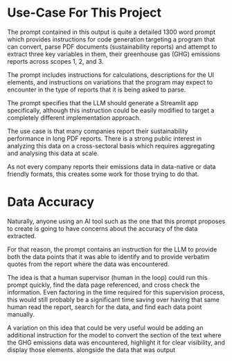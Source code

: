 # Use-Case For This Project

  The prompt contained in this output is quite a detailed 1300 word prompt which provides instructions for code generation targeting a program that can convert, parse PDF documents (sustainability reports) and attempt to extract three key variables in them, their greenhouse gas (GHG) emissions reports across scopes 1, 2, and 3. 
  
  The prompt includes instructions for calculations, descriptions for the UI elements, and instructions on variations that the program may expect to encounter in the type of reports that it is being asked to parse. 
  
  The prompt specifies that the LLM should generate a Streamlit app specifically, although this instruction could be easily modified to target a completely different implementation approach.
  
The use case is that many companies report their sustainability performance in long PDF reports. There is a strong public interest in analyzing this data on a cross-sectoral basis which requires aggregating and analysing this data at scale. 

As not every company reports their emissions data in data-native or data friendly formats, this creates some work for those trying to do that. 

# Data Accuracy 

Naturally, anyone using an AI tool such as the one that this prompt proposes to create is going to have concerns about the accuracy of the data extracted. 

For that reason, the prompt contains an instruction for the LLM to provide both the data points that it was able to identify and to provide verbatim quotes from the report where the data was encountered. 

The idea is that a human supervisor (human in the loop) could run this prompt quickly, find the data page referenced, and cross check the information. Even factoring in the time required for this supervision process, this would still probably be a significant time saving over having that same human read the report, search for the data, and find each data point manually.

A variation on this idea that could  be very useful would be adding an additional instruction for the model to convert the section of the text where the GHG emissions data was encountered, highlight it for clear visibility, and display those elements. alongside the data that was output
